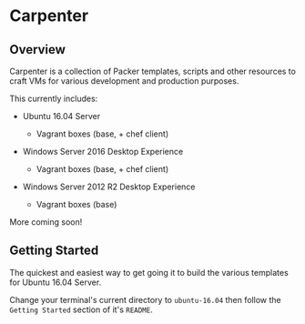 # Carpenter 

## Overview 

Carpenter is a collection of Packer templates, scripts and other resources to craft VMs for various development and production purposes.

This currently includes:

  - Ubuntu 16.04 Server
    - Vagrant boxes (base, + chef client)

  - Windows Server 2016 Desktop Experience
    - Vagrant boxes (base, + chef client)

  - Windows Server 2012 R2 Desktop Experience
    - Vagrant boxes (base)

More coming soon!


## Getting Started

The quickest and easiest way to get going it to build the various templates for Ubuntu 16.04 Server. 

Change your terminal's current directory to `ubuntu-16.04` then follow the `Getting Started` section of it's `README`.

